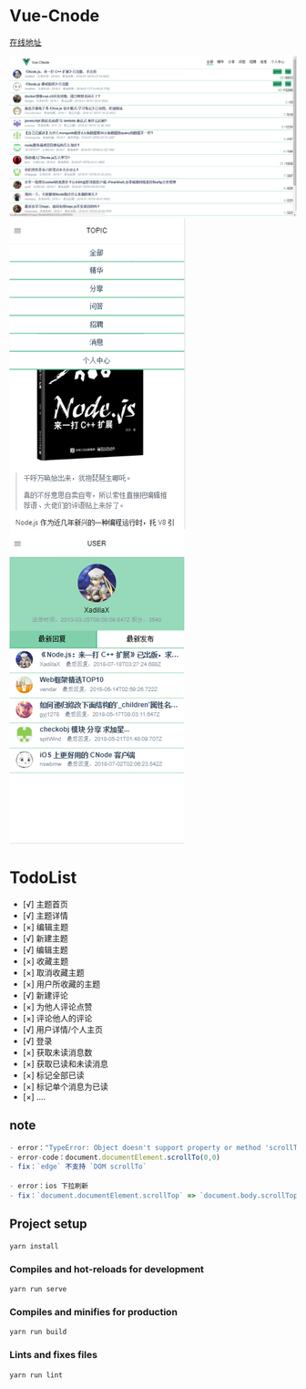 # Vue-Cnode

[在线地址](http://vuecnode.runtua.cn/)

![home](./shot/home.png)
![topic](./shot/topic-m.png)![user](./shot/user-m.png)

# TodoList

- [√] 主题首页
- [√] 主题详情
- [×] 编辑主题
- [√] 新建主题
- [√] 编辑主题
- [×] 收藏主题
- [×] 取消收藏主题
- [×] 用户所收藏的主题
- [√] 新建评论
- [×] 为他人评论点赞
- [×] 评论他人的评论
- [√] 用户详情/个人主页
- [√] 登录
- [×] 获取未读消息数
- [×] 获取已读和未读消息
- [×] 标记全部已读
- [×] 标记单个消息为已读
- [×] ....

## note

```javascript
- error："TypeError: Object doesn't support property or method 'scrollTo'"
- error-code：document.documentElement.scrollTo(0,0)
- fix：`edge` 不支持 `DOM scrollTo`

- error：ios 下拉刷新
- fix：`document.documentElement.scrollTop` => `document.body.scrollTop`
```

## Project setup

```
yarn install
```

### Compiles and hot-reloads for development

```
yarn run serve
```

### Compiles and minifies for production

```
yarn run build
```

### Lints and fixes files

```
yarn run lint
```
